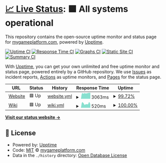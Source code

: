# [📈 Live Status](https://mygameplatform.github.io/status): <!--live status--> **🟩 All systems operational**

This repository contains the open-source uptime monitor and status page for [mygameplatform.com](https://mygameplatform.com), powered by [Upptime](https://github.com/upptime/upptime).

[![Uptime CI](https://github.com/mygameplatform/status/workflows/Uptime%20CI/badge.svg)](https://github.com/mygameplatform/status/actions?query=workflow%3A%22Uptime+CI%22)
[![Response Time CI](https://github.com/mygameplatform/status/workflows/Response%20Time%20CI/badge.svg)](https://github.com/mygameplatform/status/actions?query=workflow%3A%22Response+Time+CI%22)
[![Graphs CI](https://github.com/mygameplatform/status/workflows/Graphs%20CI/badge.svg)](https://github.com/mygameplatform/status/actions?query=workflow%3A%22Graphs+CI%22)
[![Static Site CI](https://github.com/mygameplatform/status/workflows/Static%20Site%20CI/badge.svg)](https://github.com/mygameplatform/status/actions?query=workflow%3A%22Static+Site+CI%22)
[![Summary CI](https://github.com/mygameplatform/status/workflows/Summary%20CI/badge.svg)](https://github.com/mygameplatform/status/actions?query=workflow%3A%22Summary+CI%22)

With [Upptime](https://upptime.js.org), you can get your own unlimited and free uptime monitor and status page, powered entirely by a GitHub repository. We use [Issues](https://github.com/mygameplatform/status/issues) as incident reports, [Actions](https://github.com/mygameplatform/status/actions) as uptime monitors, and [Pages](https://mygameplatform.github.io/status) for the status page.

<!--start: status pages-->
<!-- This summary is generated by Upptime (https://github.com/upptime/upptime) -->
<!-- Do not edit this manually, your changes will be overwritten -->
<!-- prettier-ignore -->
| URL | Status | History | Response Time | Uptime |
| --- | ------ | ------- | ------------- | ------ |
| <img alt="" src="https://icons.duckduckgo.com/ip3/www.mygameplatform.com.ico" height="13"> [Website](https://www.mygameplatform.com) | 🟩 Up | [website.yml](https://github.com/mygameplatform/status/commits/HEAD/history/website.yml) | <details><summary><img alt="Response time graph" src="./graphs/website/response-time-week.png" height="20"> 3063ms</summary><br><a href="https://status.mygameplatform.com/history/website"><img alt="Response time 3901" src="https://img.shields.io/endpoint?url=https%3A%2F%2Fraw.githubusercontent.com%2Fmygameplatform%2Fstatus%2FHEAD%2Fapi%2Fwebsite%2Fresponse-time.json"></a><br><a href="https://status.mygameplatform.com/history/website"><img alt="24-hour response time 2961" src="https://img.shields.io/endpoint?url=https%3A%2F%2Fraw.githubusercontent.com%2Fmygameplatform%2Fstatus%2FHEAD%2Fapi%2Fwebsite%2Fresponse-time-day.json"></a><br><a href="https://status.mygameplatform.com/history/website"><img alt="7-day response time 3063" src="https://img.shields.io/endpoint?url=https%3A%2F%2Fraw.githubusercontent.com%2Fmygameplatform%2Fstatus%2FHEAD%2Fapi%2Fwebsite%2Fresponse-time-week.json"></a><br><a href="https://status.mygameplatform.com/history/website"><img alt="30-day response time 3025" src="https://img.shields.io/endpoint?url=https%3A%2F%2Fraw.githubusercontent.com%2Fmygameplatform%2Fstatus%2FHEAD%2Fapi%2Fwebsite%2Fresponse-time-month.json"></a><br><a href="https://status.mygameplatform.com/history/website"><img alt="1-year response time 4041" src="https://img.shields.io/endpoint?url=https%3A%2F%2Fraw.githubusercontent.com%2Fmygameplatform%2Fstatus%2FHEAD%2Fapi%2Fwebsite%2Fresponse-time-year.json"></a></details> | <details><summary><a href="https://status.mygameplatform.com/history/website">99.72%</a></summary><a href="https://status.mygameplatform.com/history/website"><img alt="All-time uptime 99.34%" src="https://img.shields.io/endpoint?url=https%3A%2F%2Fraw.githubusercontent.com%2Fmygameplatform%2Fstatus%2FHEAD%2Fapi%2Fwebsite%2Fuptime.json"></a><br><a href="https://status.mygameplatform.com/history/website"><img alt="24-hour uptime 98.01%" src="https://img.shields.io/endpoint?url=https%3A%2F%2Fraw.githubusercontent.com%2Fmygameplatform%2Fstatus%2FHEAD%2Fapi%2Fwebsite%2Fuptime-day.json"></a><br><a href="https://status.mygameplatform.com/history/website"><img alt="7-day uptime 99.72%" src="https://img.shields.io/endpoint?url=https%3A%2F%2Fraw.githubusercontent.com%2Fmygameplatform%2Fstatus%2FHEAD%2Fapi%2Fwebsite%2Fuptime-week.json"></a><br><a href="https://status.mygameplatform.com/history/website"><img alt="30-day uptime 99.93%" src="https://img.shields.io/endpoint?url=https%3A%2F%2Fraw.githubusercontent.com%2Fmygameplatform%2Fstatus%2FHEAD%2Fapi%2Fwebsite%2Fuptime-month.json"></a><br><a href="https://status.mygameplatform.com/history/website"><img alt="1-year uptime 99.52%" src="https://img.shields.io/endpoint?url=https%3A%2F%2Fraw.githubusercontent.com%2Fmygameplatform%2Fstatus%2FHEAD%2Fapi%2Fwebsite%2Fuptime-year.json"></a></details>
| <img alt="" src="https://icons.duckduckgo.com/ip3/wiki.mygameplatform.com.ico" height="13"> [Wiki](https://wiki.mygameplatform.com:1011) | 🟩 Up | [wiki.yml](https://github.com/mygameplatform/status/commits/HEAD/history/wiki.yml) | <details><summary><img alt="Response time graph" src="./graphs/wiki/response-time-week.png" height="20"> 520ms</summary><br><a href="https://status.mygameplatform.com/history/wiki"><img alt="Response time 836" src="https://img.shields.io/endpoint?url=https%3A%2F%2Fraw.githubusercontent.com%2Fmygameplatform%2Fstatus%2FHEAD%2Fapi%2Fwiki%2Fresponse-time.json"></a><br><a href="https://status.mygameplatform.com/history/wiki"><img alt="24-hour response time 427" src="https://img.shields.io/endpoint?url=https%3A%2F%2Fraw.githubusercontent.com%2Fmygameplatform%2Fstatus%2FHEAD%2Fapi%2Fwiki%2Fresponse-time-day.json"></a><br><a href="https://status.mygameplatform.com/history/wiki"><img alt="7-day response time 520" src="https://img.shields.io/endpoint?url=https%3A%2F%2Fraw.githubusercontent.com%2Fmygameplatform%2Fstatus%2FHEAD%2Fapi%2Fwiki%2Fresponse-time-week.json"></a><br><a href="https://status.mygameplatform.com/history/wiki"><img alt="30-day response time 649" src="https://img.shields.io/endpoint?url=https%3A%2F%2Fraw.githubusercontent.com%2Fmygameplatform%2Fstatus%2FHEAD%2Fapi%2Fwiki%2Fresponse-time-month.json"></a><br><a href="https://status.mygameplatform.com/history/wiki"><img alt="1-year response time 843" src="https://img.shields.io/endpoint?url=https%3A%2F%2Fraw.githubusercontent.com%2Fmygameplatform%2Fstatus%2FHEAD%2Fapi%2Fwiki%2Fresponse-time-year.json"></a></details> | <details><summary><a href="https://status.mygameplatform.com/history/wiki">100.00%</a></summary><a href="https://status.mygameplatform.com/history/wiki"><img alt="All-time uptime 99.61%" src="https://img.shields.io/endpoint?url=https%3A%2F%2Fraw.githubusercontent.com%2Fmygameplatform%2Fstatus%2FHEAD%2Fapi%2Fwiki%2Fuptime.json"></a><br><a href="https://status.mygameplatform.com/history/wiki"><img alt="24-hour uptime 100.00%" src="https://img.shields.io/endpoint?url=https%3A%2F%2Fraw.githubusercontent.com%2Fmygameplatform%2Fstatus%2FHEAD%2Fapi%2Fwiki%2Fuptime-day.json"></a><br><a href="https://status.mygameplatform.com/history/wiki"><img alt="7-day uptime 100.00%" src="https://img.shields.io/endpoint?url=https%3A%2F%2Fraw.githubusercontent.com%2Fmygameplatform%2Fstatus%2FHEAD%2Fapi%2Fwiki%2Fuptime-week.json"></a><br><a href="https://status.mygameplatform.com/history/wiki"><img alt="30-day uptime 100.00%" src="https://img.shields.io/endpoint?url=https%3A%2F%2Fraw.githubusercontent.com%2Fmygameplatform%2Fstatus%2FHEAD%2Fapi%2Fwiki%2Fuptime-month.json"></a><br><a href="https://status.mygameplatform.com/history/wiki"><img alt="1-year uptime 99.99%" src="https://img.shields.io/endpoint?url=https%3A%2F%2Fraw.githubusercontent.com%2Fmygameplatform%2Fstatus%2FHEAD%2Fapi%2Fwiki%2Fuptime-year.json"></a></details>

<!--end: status pages-->

[**Visit our status website →**](https://mygameplatform.github.io/status)

## 📄 License

- Powered by: [Upptime](https://github.com/upptime/upptime)
- Code: [MIT](./LICENSE) © [mygameplatform.com](https://mygameplatform.com)
- Data in the `./history` directory: [Open Database License](https://opendatacommons.org/licenses/odbl/1-0/)
